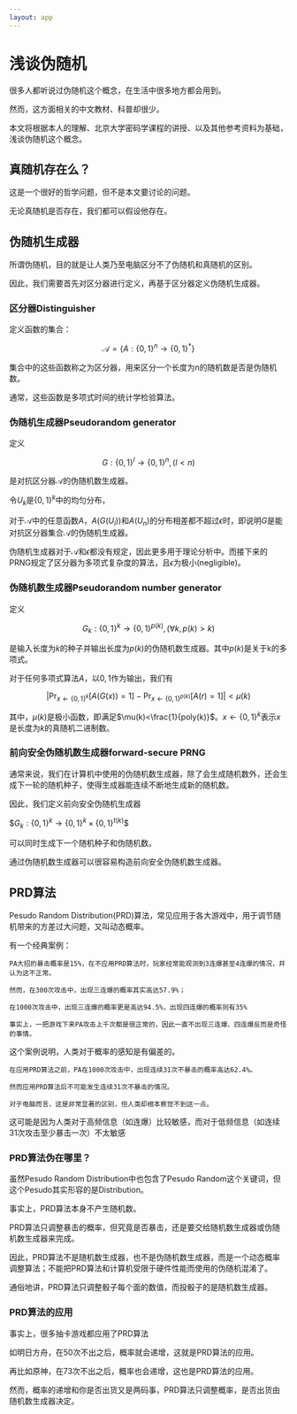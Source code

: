 ```yaml
---
layout: app
---
```


<head>
    <script src="https://cdn.mathjax.org/mathjax/latest/MathJax.js?config=TeX-AMS-MML_HTMLorMML" type="text/javascript"></script>
    <script type="text/x-mathjax-config">
        MathJax.Hub.Config({
            tex2jax: {
            skipTags: ['script', 'noscript', 'style', 'textarea', 'pre'],
            inlineMath: [['$','$']]
            }
        });
    </script>
</head>

# 浅谈伪随机

很多人都听说过伪随机这个概念，在生活中很多地方都会用到。

然而，这方面相关的中文教材、科普却很少。

本文将根据本人的理解、北京大学密码学课程的讲授、以及其他参考资料为基础，浅谈伪随机这个概念。

## 真随机存在么？

这是一个很好的哲学问题，但不是本文要讨论的问题。

无论真随机是否存在，我们都可以假设他存在。

## 伪随机生成器

所谓伪随机，目的就是让人类乃至电脑区分不了伪随机和真随机的区别。

因此，我们需要首先对区分器进行定义，再基于区分器定义伪随机生成器。

### 区分器Distinguisher

定义函数的集合：

$$\mathcal{A}=\left\{A:\left \{ 0,1 \right \}^n\rightarrow \left \{ 0,1 \right \}^*\right\}$$

集合中的这些函数称之为区分器，用来区分一个长度为n的随机数是否是伪随机数。

通常，这些函数是多项式时间的统计学检验算法。

### 伪随机生成器Pseudorandom generator

定义

$$G:\left \{ 0,1 \right \}^l\rightarrow\left \{ 0,1 \right \}^n,(l<n)$$ 

是对抗区分器$\mathcal{A}$的伪随机数生成器。

令$U_k$是$\left \{ 0,1 \right \}^k$中的均匀分布，

对于$\mathcal{A}$中的任意函数$A$，$A(G(U_l))$和$A(U_n)$的分布相差都不超过$\epsilon$时，即说明$G$是能对抗区分器集合$\mathcal{A}$的伪随机生成器。

伪随机生成器对于$\mathcal{A}$和$\epsilon$都没有规定，因此更多用于理论分析中。而接下来的PRNG规定了区分器为多项式复杂度的算法，且$\epsilon$为极小(negligible)。

### 伪随机数生成器Pseudorandom number generator

定义

$$G_k:\left \{ 0,1 \right \}^k\rightarrow\left \{ 0,1 \right \}^{p(k)},(\forall k,p(k)>k)$$

是输入长度为$k$的种子并输出长度为$p(k)$的伪随机数生成器。其中$p(k)$是关于k的多项式。

对于任何多项式算法$A$，以$0,1$作为输出，我们有

$$\left|\Pr_{x\leftarrow\left \{ 0,1 \right \}^k}[A(G(x))=1]-\Pr_{x\leftarrow\left \{ 0,1 \right \}^{p(k)}}[A(r)=1]\right|<\mu(k)$$

其中，$\mu(k)$​​ 是极小函数，即满足$\mu(k)<\frac{1}{poly(k)}$​​​。$x\leftarrow\left \{ 0,1 \right \}^k$​表示$x$​是长度为$k$的真随机二进制数。


### 前向安全伪随机数生成器forward-secure PRNG

通常来说，我们在计算机中使用的伪随机数生成器，除了会生成随机数外，还会生成下一轮的随机种子，使得生成器能连续不断地生成新的随机数。

因此，我们定义前向安全伪随机生成器

$$G_k:\left \{ 0,1 \right \}^k\rightarrow\left \{ 0,1 \right \}^k\times \left \{ 0,1 \right \}^{t(k)}$​$

可以同时生成下一个随机种子和伪随机数。

通过伪随机数生成器可以很容易构造前向安全伪随机数生成器。

## PRD算法

Pesudo Random Distribution(PRD)算法，常见应用于各大游戏中，用于调节随机带来的方差过大问题，又叫动态概率。

有一个经典案例：

```
PA大招的暴击概率是15%，在不应用PRD算法时，玩家经常能观测到3连爆甚至4连爆的情况，并认为这不正常。

然而，在300次攻击中，出现三连爆的概率其实高达57.9%；

在1000次攻击中，出现三连爆的概率更是高达94.5%，出现四连爆的概率则有35%

事实上，一把游戏下来PA攻击上千次都是很正常的，因此一直不出现三连爆、四连爆反而是奇怪的事情。
```

这个案例说明，人类对于概率的感知是有偏差的。

```
在应用PRD算法之前，PA在1000次攻击中，出现连续31次不暴击的概率高达62.4%。

然而应用PRD算法后不可能发生连续31次不暴击的情况。

对于电脑而言，这是非常显著的区别，但人类却根本察觉不到这一点。
```

这可能是因为人类对于高频信息（如连爆）比较敏感，而对于低频信息（如连续31次攻击至少暴击一次）不太敏感

### PRD算法伪在哪里？

虽然Pesudo Random Distribution中也包含了Pesudo Random这个关键词，但这个Pesudo其实形容的是Distribution。

事实上，PRD算法本身不产生随机数。

PRD算法只调整暴击的概率，但究竟是否暴击，还是要交给随机数生成器或伪随机数生成器来完成。

因此，PRD算法不是随机数生成器，也不是伪随机数生成器，而是一个动态概率调整算法；不能把PRD算法和计算机受限于硬件性能而使用的伪随机混淆了。

通俗地讲，PRD算法只调整骰子每个面的数值，而投骰子的是随机数生成器。

### PRD算法的应用

事实上，很多抽卡游戏都应用了PRD算法

如明日方舟，在50次不出之后，概率就会递增，这就是PRD算法的应用。

再比如原神，在73次不出之后，概率也会递增，这也是PRD算法的应用。

然而，概率的递增和你是否出货又是两码事，PRD算法只调整概率，是否出货由随机数生成器决定。